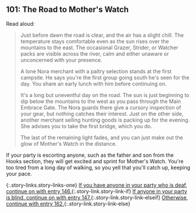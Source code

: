## 101: The Road to Mother's Watch

Read aloud:

> Just before dawn the road is clear, and the air has a slight chill.
> The temperature stays comfortable even as the sun rises over the mountains to the east.
> The occasional Grazer, Strider, or Watcher packs are visible across the river, calm and either unaware or unconcerned with your presence.
> 
> A lone Nora merchant with a paltry selection stands at the first campsite.
> He says you're the first group going south he's seen for the day.
> You share an early lunch with him before continuing on.
> 
> It's a long but uneventful day on the road.
> The sun is just beginning to dip below the mountains to the west as you pass through the Main Embrace Gate.
> The Nora guards there give a cursory inspection of your gear, but nothing catches their interest.
> Just on the other side, another merchant selling hunting goods is packing up for the evening.
> She advises you to take the first bridge, which you do.
>
> The last of the remaining light fades, and you can just make out the glow of Mother's Watch in the distance.

If your party is escorting anyone, such as the father and son from the Hooks section, they will get excited and sprint for Mother's Watch.
You're too tired from a long day of walking, so you yell that you'll catch up, keeping your pace.

{:.story-links.story-links-one}
[If you have anyone in your party who is deaf, continue on with entry 146.](146-scrappers-deaf.md){:.story-link.story-link-if}
[If anyone in your party is blind, continue on with entry 147.](147-striders-blind.md){:.story-link.story-link-elseif}
[Otherwise, continue with entry 162.](162-striders-surprise.md){:.story-link.story-link-else}
